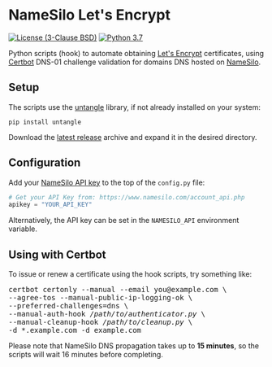 # NameSilo Let's Encrypt

[![License (3-Clause BSD)](https://img.shields.io/badge/license-BSD%203--Clause-blue.svg?style=flat-square)](http://opensource.org/licenses/BSD-3-Clause)
[![Python 3.7](https://img.shields.io/badge/python-3.7-blue.svg)](https://www.python.org/)

Python scripts (hook) to automate obtaining [Let's Encrypt](https://letsencrypt.org/) certificates,
using [Certbot](https://certbot.eff.org/) DNS-01 challenge validation for domains DNS hosted on
[NameSilo](https://www.namesilo.com/).

## Setup

The scripts use the [untangle](https://untangle.readthedocs.io/en/latest/) library, if not already installed on your system:

```
pip install untangle
```

Download the [latest release](https://github.com/ethauvin/namesilo-letsencrypt/releases) archive and expand it in the desired directory.


## Configuration

Add your [NameSilo API key](https://www.namesilo.com/account_api.php)
to the top of the `config.py` file:

```python
# Get your API Key from: https://www.namesilo.com/account_api.php
apikey = "YOUR_API_KEY"
```

Alternatively, the API key can be set in the `NAMESILO_API` environment variable.

## Using with Certbot

To issue or renew a certificate using the hook scripts, try something like:

<pre>
certbot certonly --manual --email you@example.com \
--agree-tos --manual-public-ip-logging-ok \
--preferred-challenges=dns \
--manual-auth-hook <em>/path/to/authenticator.py</em> \
--manual-cleanup-hook <em>/path/to/cleanup.py</em> \
-d *.example.com -d example.com
</pre>

Please note that NameSilo DNS propagation takes up to **15 minutes**,
so the scripts will wait 16 minutes before completing.

